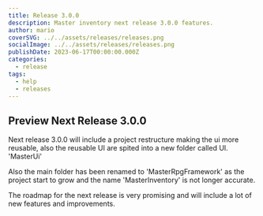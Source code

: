 ```yaml
---
title: Release 3.0.0
description: Master inventory next release 3.0.0 features.
author: mario
coverSVG: ../../assets/releases/releases.png
socialImage: ../../assets/releases/releases.png
publishDate: 2023-06-17T00:00:00.000Z
categories:
  - release
tags:
  - help
  - releases
---
```


## Preview Next Release 3.0.0

Next release 3.0.0 will include a project restructure making the ui more reusable, also the reusable UI are spited into a new folder called UI.
'MasterUi'

Also the main folder has been renamed to 'MasterRpgFramework' as the project start to grow and the name 'MasterInventory' is not longer accurate.

The roadmap for the next release is very promising and will include a lot of new features and improvements.
